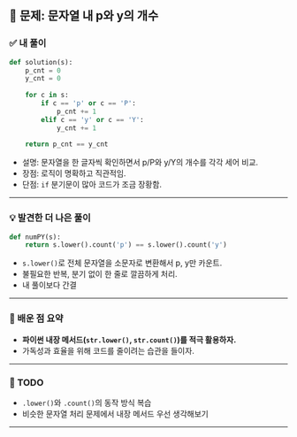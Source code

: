 ## 📌 문제: 문자열 내 p와 y의 개수

### ✅ 내 풀이

```python
def solution(s):
    p_cnt = 0
    y_cnt = 0
    
    for c in s:
        if c == 'p' or c == 'P':
            p_cnt += 1
        elif c == 'y' or c == 'Y':
            y_cnt += 1
    
    return p_cnt == y_cnt
```

* 설명: 문자열을 한 글자씩 확인하면서 p/P와 y/Y의 개수를 각각 세어 비교.
* 장점: 로직이 명확하고 직관적임.
* 단점: `if` 분기문이 많아 코드가 조금 장황함.

---

### 💡 발견한 더 나은 풀이

```python
def numPY(s):
    return s.lower().count('p') == s.lower().count('y')
```

* `s.lower()`로 전체 문자열을 소문자로 변환해서 p, y만 카운트.
* 불필요한 반복, 분기 없이 한 줄로 깔끔하게 처리.
* 내 풀이보다 간결

---

### 🎯 배운 점 요약

* **파이썬 내장 메서드(`str.lower()`, `str.count()`)를 적극 활용하자.**
* 가독성과 효율을 위해 코드를 줄이려는 습관을 들이자.

---

### 🔁 TODO

* `.lower()`와 `.count()`의 동작 방식 복습
* 비슷한 문자열 처리 문제에서 내장 메서드 우선 생각해보기

---
